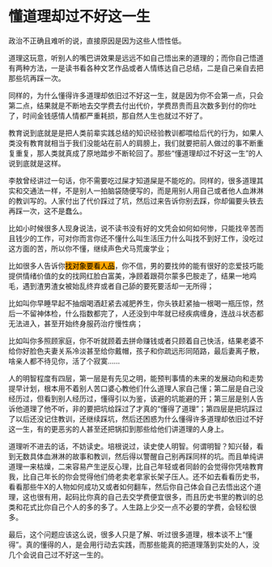 # 懂道理却过不好这一生

政治不正确且难听的说，直接原因是因为这些人悟性低。

道理这玩意，听别人的嘴巴讲效果是远远不如自己悟出来的道理的；而你自己悟道有两种方法，一是读书看各种文艺作品或者人情练达自己总结，二是自己亲自去把那些坑再踩一次。

同样的，为什么懂得许多道理却依旧过不好这一生，就是因为你不会第一点，只会第二点，结果就是不断地去交学费去付出代价，学费昂贵而且次数多到付的你吐了，时间金钱感情人情都严重耗损，那自然人生也就过不好了。

教育说到底就是是把人类前辈实践总结的知识经验教训都喂给后代的行为，如果人类没有教育就相当于我们没能站在前人的肩膀上，我们就要把前人做过的事不断重复重复，那人类就真成了原地踏步不断轮回了。那些“懂道理却过不好这一生”的人说到底就是这样。

李敖曾经讲过一句话，你不需要吃过屎才知道屎是不能吃的。同样的，很多道理其实和交通法一样，不是别人一拍脑袋随便写的，而是用别人用自己或者他人血淋淋的教训写的。人家付出了代价踩过了坑，然后过来告诉你别去踩，你却偏要头铁去再踩一次，这不是蠢么。

比如小时候很多人现身说法，说不读书没有好的文凭会如何如何惨，只能找辛苦而且钱少的工作，可对你而言你还不懂什么叫生活压力什么叫找不到好工作，没吃过这方面的苦，所以你不懂，继续声色犬马荒废学业；

比如很多人告诉你<mark style="background-color:orange;">找对象要看人品</mark>，你不信，男的要找帅的能有很好的恋爱技巧能提供情绪价值的女的找网红脸白富美，净顾着跟荷尔蒙多巴胺走了，结果一地鸡毛，遇到渣男渣女被始乱终弃或者自己舔的要死要活却一无所得；

比如叫你早睡早起不抽烟喝酒赶紧去减肥养生，你头铁赶紧抽一根喝一瓶压惊，然后一不留神体检，什么指数都完了，人还没到中年就已经疾病缠身，连战斗状态都无法进入，甚至开始终身服药治疗慢性病；

比如叫你多照顾家庭，你不听就顾着去拼命赚钱或者只顾着自己快活，结果老婆不给你好脸色夫妻关系冷淡甚至给你戴帽，孩子和你疏远形同陌路，最后妻离子散，啥亲人都不待见你，活了个寂寞……

人的明智程度有四层，第一层是有先见之明，能预判事情的未来的发展动向和走势提早计划，根本用不着别人苦口婆心教他们什么道理人家自己懂；第二层是自己没经历过，但看到别人经历过，懂得引以为鉴，该避的坑能避的开；第三层是别人告诉他道理了他不听，非的要把坑给踩过了才真的“懂得了道理”；第四层是把坑踩过了以后还没记住教训，还继续踩坑，然后还困惑为什么懂得许多道理却依旧过不好这一生，有的更恶劣的人甚至还把锅扣到那些给他们讲道理的人身上。

道理听不进去的话，不妨读史。培根说过，读史使人明智。何谓明智？知兴替，看到无数具体血淋淋的故事和教训，然后得以警醒自己别再踩同样的坑。而且单纯讲道理一来枯燥，二来容易产生逆反心理，比自己年轻或者同龄的会觉得你凭啥教育我，比自己年长的你会觉得他们倚老卖老拿家长架子压人。还不如去看看历史书，看看那些牛X的人物如何成功又或者如何翻车，然后你自己体会自己去悟出这个道理，这也很有用，起码比你真的自己去交学费便宜很多，而且历史书里的教训的总类和花式比你自己个人的多的多了。人生路上少交一点不必要的学费，会轻松很多。

最后，这个问题应该这么说，很多人只是了解、听过很多道理，根本谈不上“懂得”。真的懂得的人，是会用行动去实践，而那些能真的把道理落到实处的人，没几个会说自己过不好这一生的。
